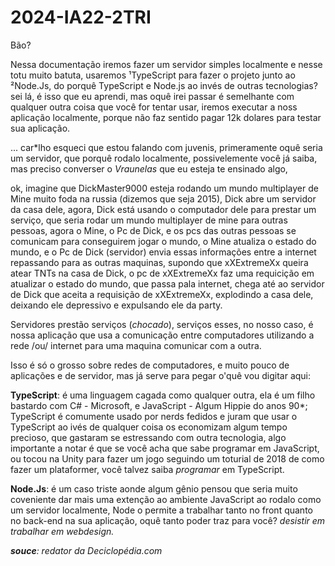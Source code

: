 # 2024-IA22-2TRI

Bão? 

Nessa documentação iremos fazer um servidor simples localmente e nesse totu muito batuta, usaremos ¹TypeScript para fazer o projeto junto ao ²Node.Js, do porquê TypeScript e Node.js ao invés de outras tecnologias? sei lá, é isso que eu aprendi, mas oquê irei passar é semelhante com qualquer outra coisa que você for tentar usar, iremos executar a noss aplicação localmente, porque não faz sentido pagar 12k dolares para testar sua aplicação.

... car*lho esqueci que estou falando com juvenis, primeramente oquê seria um servidor, que porquê rodalo localmente, possivelemente você já saiba, mas preciso converser o _Vraunelas_ que eu esteja te ensinado algo,

ok, imagine que DickMaster9000 esteja rodando um mundo multiplayer de Mine muito foda na russia (dizemos que seja 2015), Dick abre um servidor da casa dele, agora, Dick está usando o computador dele para prestar um serviço, que seria rodar um mundo multiplayer de mine para outras pessoas, agora o Mine, o Pc de Dick, e os pcs das outras pessoas se comunicam para conseguirem jogar o mundo, o Mine atualiza o estado do mundo, e o Pc de Dick (servidor) envia essas informações entre a internet repassando para as outras maquinas, supondo que xXExtremeXx queira atear TNTs na casa de Dick, o pc de xXExtremeXx faz uma requicição em atualizar o estado do mundo, que passa pala internet, chega até ao servidor de Dick que aceita a requisição de xXExtremeXx, explodindo a casa dele, deixando ele depressivo e expulsando ele da party.

Servidores prestão serviços (_chocado_), serviços esses, no nosso caso, é nossa aplicação que usa a comunicação entre computadores utilizando a rede /ou/ internet para uma maquina comunicar com a outra.

Isso é só o grosso sobre redes de computadores, e muito pouco de aplicações e de servidor, mas já serve para pegar o'quê vou digitar aqui:

**TypeScript**: é uma linguagem cagada como qualquer outra, ela é um filho bastardo com C# - Microsoft, e JavaScript - Algum Hippie do anos 90*; TypeScript é comumente usado por nerds fedidos e juram que usar o TypeScript ao ivés de qualquer coisa os economizam algum tempo precioso, que gastaram se estressando com outra tecnologia, algo importante a notar  é que se você acha que sabe programar em JavaScript, ou tocou na Unity para fazer um jogo seguindo um toturial de 2018 de como fazer um plataformer, você talvez saiba *programar* em TypeScript. 

**Node.Js**: é um caso triste aonde algum gênio pensou que seria muito coveniente dar mais uma extenção ao ambiente JavaScript ao rodalo como um servidor localmente, Node o permite a trabalhar tanto no front quanto no back-end na sua aplicação, oquê tanto poder traz para você? 
*desistir em trabalhar em webdesign.*

_**souce**: redator da Deciclopédia.com_
